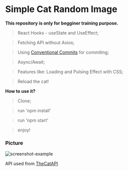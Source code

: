 # Simple Cat Random Image

**This repository is only for begginer training purpose.**

> React Hooks - useState and UseEffect;

> Fetching API without Axios;

> Using [Conventional Commits](https://www.conventionalcommits.org/en/v1.0.0/) for commiting;

> Async/Await;

> Features like: Loading and Pulsing Effect with CSS;

> Reload the cat!

**How to use it?**
> Clone;

> run 'npm install'

> run 'npm start'

> enjoy!

### Picture
![screenshot-example](https://imgur.com/eP4IOsk.jpg "Screenshot from Application")

API used from [TheCatAPI](https://docs.thecatapi.com/)
